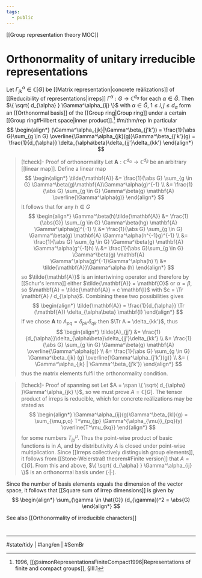 ```yaml
---
tags:
  - public
---
```

[[Group representation theory MOC]]
# Orthonormality of unitary irreducible representations

Let $\Gamma^\alpha_{jk} \in \mathbb{C}[G]$ be [[Matrix representation|concrete reälizations]] of [[Reducibility of representations|irreps]] $\Gamma^\alpha : G \to \mathbb{C}^{d_{\alpha}}$ for each $\alpha \in \hat{G}$.
Then $\{ \sqrt{ d_{\alpha} } \Gamma^\alpha_{ij} \}$ with $\alpha \in \hat{G}$, $1 \leq i,j \leq d_{\alpha}$ form an [[Orthonormal basis]] of the [[Group ring|Group ring]] under a certain [[Group ring#Hilbert space|inner product]].[^sim] #m/thm/rep 
In particular
$$
\begin{align*}
(\Gamma^\alpha_{jk}|\Gamma^\beta_{j'k'}) = \frac{1}{\abs G}\sum_{g \in G} \overline{\Gamma^\alpha_{jk}(g)}\Gamma^\beta_{j'k'}(g) = \frac{1}{d_{\alpha}} \delta_{\alpha\beta}\delta_{jj'}\delta_{kk'}
\end{align*}
$$

[^sim]: 1996, [[@simonRepresentationsFiniteCompact1996|Representations of finite and compact groups]], §III.1

> [!check]- Proof of orthonormality
> Let $\mathbf{A} : \mathbb{C}^{d_{\alpha}} \to \mathbb{C}^{d_{\beta}}$ be an arbitrary [[linear map]].
> Define a linear map
> $$
> \begin{align*}
> \tilde{\mathbf{A}} &= \frac{1}{\abs G} \sum_{g \in G} \Gamma^\beta(g)\mathbf{A}\Gamma^\alpha(g)^{-1} \\
> &= \frac{1}{\abs G} \sum_{g \in G} \Gamma^\beta(g) \mathbf{A} \overline{\Gamma^\alpha(g)}
> \end{align*}
> $$
> It follows that for any $h \in G$
> $$
> \begin{align*}
> \Gamma^\beta(h)\tilde{\mathbf{A}} &= \frac{1}{\abs{G}} \sum_{g \in G} \Gamma^\beta(hg) \mathbf{A} \Gamma^\alpha(g)^{-1} \\
> &= \frac{1}{\abs G} \sum_{g \in G} \Gamma^\beta(g) \mathbf{A} \Gamma^\alpha(h^{-1}g)^{-1} \\
> &= \frac{1}{\abs G} \sum_{g \in G} \Gamma^\beta(g) \mathbf{A} \Gamma^\alpha(g^{-1}h) \\
> &= \frac{1}{\abs G}\sum_{g \in G} \Gamma^\beta(g) \mathbf{A} \Gamma^\alpha(g)^{-1}\Gamma^\alpha(h) \\
> &= \tilde{\mathbf{A}}\Gamma^\alpha (h)
> \end{align*}
> $$
> so $\tilde{\mathbf{A}}$ is an intertwining operator
> and therefore by [[Schur's lemma]] either $\tilde{\mathbf{A}} = \mathbf{O}$ or $\alpha=\beta$,
> so $\mathbf{A} = \tilde{\mathbf{A}} = c \mathbf{I}$ with $c = \Tr \mathbf{A} / d_{\alpha}$.
> Combining these two possibilities gives
> $$
> \begin{align*}
> \tilde{\mathbf{A}} = \frac{1}{d_{\alpha}} \Tr (\mathbf{A}) \delta_{\alpha\beta} \mathbf{I}
> \end{align*}
> $$
> If we chose $\mathbf{A}$ to  $A_{pq} = \delta_{pk'}\delta_{qk}$ then $\Tr A = \delta_{kk'}$, thus
> $$
> \begin{align*}
> \tilde{A}_{jj'} &= \frac{1}{d_{\alpha}}\delta_{\alpha\beta}\delta_{jj'}\delta_{kk'} \\
> &= \frac{1}{\abs G} \sum_{g \in G} \Gamma^\beta(g) \mathbf{A} \overline{\Gamma^\alpha(g)} \\
> &= \frac{1}{\abs G} \sum_{g \in G} \Gamma^\beta_{jk} (g) \overline{\Gamma^\alpha_{j'k'}(g)} \\
> &= ( \Gamma^\alpha_{jk} | \Gamma^\beta_{j'k'})
> \end{align*}
> $$
> thus the matrix elements fulfil the orthonormality condition.
 <span class="QED"/>

> [!check]- Proof of spanning set
> Let $A = \span \{ \sqrt{ d_{\alpha} }\Gamma^\alpha_{jk} \}$, so we must prove $A = \mathbb{C}[G]$.
> The tensor product of irreps is reducible, which for concrete reälizations may be stated as
> $$
> \begin{align*}
> \Gamma^\alpha_{ij}(g)\Gamma^\beta_{kl}(g) = \sum_{\mu,p,q} T^\mu_{jp} \Gamma^{\alpha_{\mu}}_{pq}(y) \overline{T^\mu_{kq}}
> \end{align*}
> $$
> for some numbers $T^\mu_{jp}$.
> Thus the point-wise product of basic functions is in $A$,
> and by distributivity $A$ is closed under point-wise multiplication.
> Since [[Irreps collectively distinguish group elements]],
> it follows from [[Stone-Weierstraß theorem#Finite version]] that $A = \mathbb{C}[G]$.
> From this and above, $\{ \sqrt{ d_{\alpha} } \Gamma^\alpha_{ij} \}$ is an orthonormal basis under $(\cdot|\cdot)$.
> <span class="QED"/>

Since the number of basis elements equals the dimension of the vector space, it follows that [[Square sum of irrep dimensions]] is given by
$$
\begin{align*}
\sum_{\gamma \in \hat{G}} (d_{\gamma})^2 = \abs{G}
\end{align*}
$$


See also [[Orthonormality of irreducible characters]]

#
---
#state/tidy | #lang/en | #SemBr 